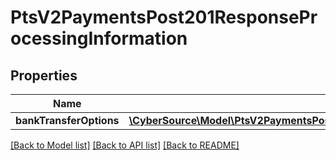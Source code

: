 # PtsV2PaymentsPost201ResponseProcessingInformation

## Properties
Name | Type | Description | Notes
------------ | ------------- | ------------- | -------------
**bankTransferOptions** | [**\CyberSource\Model\PtsV2PaymentsPost201ResponseProcessingInformationBankTransferOptions**](PtsV2PaymentsPost201ResponseProcessingInformationBankTransferOptions.md) |  | [optional] 

[[Back to Model list]](../README.md#documentation-for-models) [[Back to API list]](../README.md#documentation-for-api-endpoints) [[Back to README]](../README.md)


